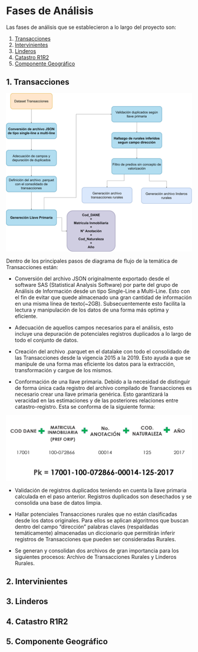 # Fases de Análisis

Las fases de análisis que se establecieron a lo largo del proyecto son:

1. [Transacciones](Transacciones)
2. [Intervinientes](Intervinientes)
3. [Linderos](Linderos)
4. [Catastro R1R2](R1R2)
5. [Componente Geográfico](c_geo)

<a name="Transacciones"></a>
## 1.	Transacciones


![Transacciones](Diagrama_Analisis_Transacciones.png "Transacciones")

Dentro de los principales pasos de diagrama de flujo de la temática de Transacciones están:

*    Conversión del archivo JSON originalmente exportado desde el software SAS (Statistical Analysis Software) por parte del grupo de Análisis de Información desde un tipo Single-Line a Multi-Line. Esto con el fin de evitar que quede almacenado una gran cantidad de información en una misma línea de texto(~2GB). Subsecuentemente esto facilita la lectura y manipulación de los datos de una forma más optima y eficiente.

*    Adecuación de aquellos campos necesarios para el análisis, esto incluye una depuración de potenciales registros duplicados a lo largo de todo el conjunto de datos.

*    Creación del archivo .parquet en el datalake con todo el consolidado de las Transacciones desde la vigencia 2015 a la 2019. Esto ayuda a que se manipule de una forma mas eficiente los datos para la extracción, transformación y cargue de los mismos.

*    Conformación de una llave primaria. Debido a la necesidad de distinguir de forma única cada registro del archivo compilado de Transacciones es necesario crear una llave primaria genérica. Esto garantizará la veracidad en las estimaciones y de las posteriores relaciones entre catastro-registro. Esta se conforma de la siguiente forma: 

![Llave_Primaria](Llave_Primaria.PNG "Llave_Primaria")

*    Validación de registros duplicados teniendo en cuenta la llave primaria calculada en el paso anterior. Registros duplicados son desechados y se consolida una base de datos limpia.

*    Hallar potenciales Transacciones rurales que no están clasificadas desde los datos originales. Para ellos se aplican algoritmos que buscan dentro del campo “dirección” palabras claves (respaldadas temáticamente) almacenadas un diccionario que permitirán inferir registros de Transacciones que pueden ser consideradas Rurales.

*    Se generan y consolidan dos archivos de gran importancia para los siguientes procesos: Archivo de Transacciones Rurales y Linderos Rurales.

<a name="Intervinientes"></a>
## 2.	Intervinientes

<a name="Linderos"></a>
## 3.	Linderos

<a name="R1R2"></a>
## 4.	Catastro R1R2

<a name="c_geo"></a>
## 5.	Componente Geográfico